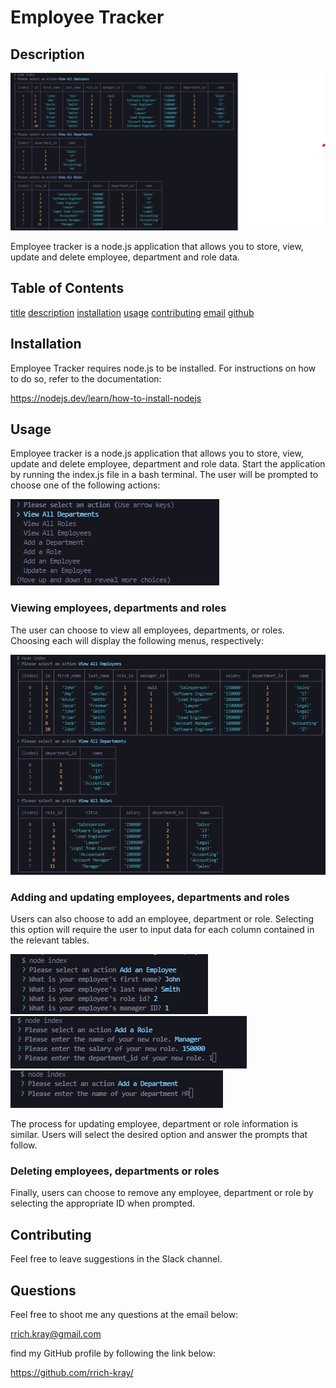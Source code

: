 
    
# Employee Tracker

## Description

![employee tracker](./assets/images/screen6.png)

Employee tracker is a node.js application that allows you to store, view, update and delete employee, department and role data.

## Table of Contents

[title](#title)
[description](#description)
[installation](#installation)
[usage](#usage)
[contributing](#contributing)
[email](#email)
[github](#github)


## Installation

Employee Tracker requires node.js to be installed. For instructions on how to do so, refer to the documentation:

https://nodejs.dev/learn/how-to-install-nodejs

## Usage 

Employee tracker is a node.js application that allows you to store, view, update and delete employee, department and role data. Start the application by running the index.js file in a bash terminal. The user will be prompted to choose one of the following actions:

![employee tracker main menu](./assets/images/screen1.png)

### Viewing employees, departments and roles

The user can choose to view all employees, departments, or roles. Choosing each will display the following menus, respectively:

![employee tracker view all employees](./assets/images/screen2.png)

### Adding and updating employees, departments and roles

Users can also choose to add an employee, department or role. Selecting this option will require the user to input data for each column contained in the relevant tables.

![employee tracker view all roles](./assets/images/screen8.png)
![employee tracker view all roles](./assets/images/screen9.png)
![employee tracker view all roles](./assets/images/screen10.png)

The process for updating employee, department or role information is similar. Users will select the desired option and answer the prompts that follow.

### Deleting employees, departments or roles

Finally, users can choose to remove any employee, department or role by selecting the appropriate ID when prompted.  

## Contributing

Feel free to leave suggestions in the Slack channel.

## Questions

Feel free to shoot me any questions at the email below:

rrich.kray@gmail.com

find my GitHub profile by following the link below:

https://github.com/rrich-kray/